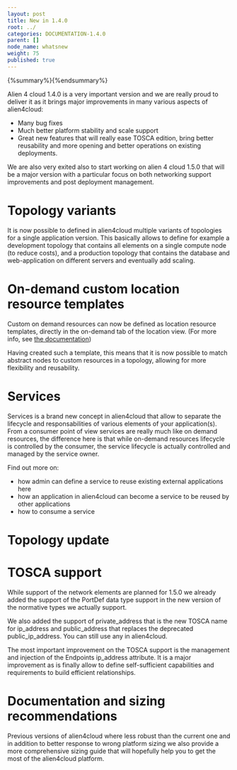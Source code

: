 ```yaml
---
layout: post
title: New in 1.4.0
root: ../
categories: DOCUMENTATION-1.4.0
parent: []
node_name: whatsnew
weight: 75
published: true
---
```


{%summary%}{%endsummary%}

Alien 4 cloud 1.4.0 is a very important version and we are really proud to deliver it as it brings major improvements in many various aspects of alien4cloud:
 - Many bug fixes
 - Much better platform stability and scale support
 - Great new features that will really ease TOSCA edition, bring better reusability and more opening and better operations on existing deployments.

We are also very exited also to start working on alien 4 cloud 1.5.0 that will be a major version with a particular focus on both networking support improvements and post deployment management.

# Topology variants

It is now possible to defined in alien4cloud multiple variants of topologies for a single application version. This basically allows to define for example a development topology that contains all elements on a single compute node (to reduce costs), and a production topology that contains the database and web-application on different servers and eventually add scaling.

# On-demand custom location resource templates

Custom on demand resources can now be defined as location resource templates, directly in the on-demand tab of the location view. (For more info, see [the documentation](#/documentation/1.4.0/user_guide/orchestrator_location_management.html))

Having created such a template, this means that it is now possible to match abstract nodes to custom resources in a topology, allowing for more flexibility and reusability.

# Services

Services is a brand new concept in alien4cloud that allow to separate the lifecycle and responsabilities of various elements of your application(s). From a consumer point of view services are really much like on demand resources, the difference here is that while on-demand resources lifecycle is controlled by the consumer, the service lifecycle is actually controlled and managed by the service owner.

Find out more on:
 - how admin can define a service to reuse existing external applications here
 - how an application in alien4cloud can become a service to be reused by other applications
 - how to consume a service

# Topology update

# TOSCA support

While support of the network elements are planned for 1.5.0 we already added the support of the PortDef data type support in the new version of the normative types we actually support.

We also added the support of private_address that is the new TOSCA name for ip_address and public_address that replaces the deprecated public_ip_address. You can still use any in alien4cloud.

The most important improvement on the TOSCA support is the management and injection of the Endpoints ip_address attribute. It is a major improvement as is finally allow to define self-sufficient capabilities and requirements to build efficient relationships.

# Documentation and sizing recommendations

Previous versions of alien4cloud where less robust than the current one and in addition to better response to wrong platform sizing we also provide a more comprehensive sizing guide that will hopefully help you to get the most of the alien4cloud platform.
